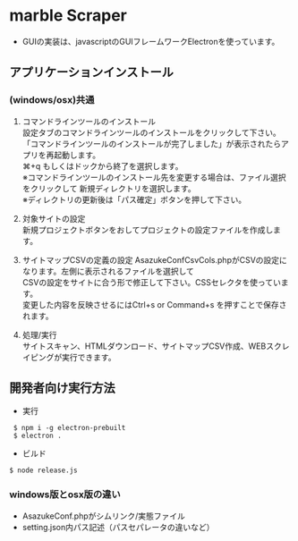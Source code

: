 # marble Scraper

- GUIの実装は、javascriptのGUIフレームワークElectronを使っています。

## アプリケーションインストール
### (windows/osx)共通

1. コマンドラインツールのインストール  
設定タブのコマンドラインツールのインストールをクリックして下さい。  
「コマンドラインツールのインストールが完了しました」が表示されたらアプリを再起動します。  
⌘+q もしくはドックから終了を選択します。  
※コマンドラインツールのインストール先を変更する場合は、ファイル選択をクリックして
新規ディレクトリを選択します。  
※ディレクトリの更新後は「パス確定」ボタンを押して下さい。

2. 対象サイトの設定  
新規プロジェクトボタンをおしてプロジェクトの設定ファイルを作成します。

3. サイトマップCSVの定義の設定
AsazukeConfCsvCols.phpがCSVの設定になります。左側に表示されるファイルを選択して  
CSVの設定をサイトに合う形で修正して下さい。CSSセレクタを使っています。  
変更した内容を反映させるにはCtrl+s or Command+s を押すことで保存されます。

4. 処理/実行  
サイトスキャン、HTMLダウンロード、サイトマップCSV作成、WEBスクレイピングが実行できます。
 

## 開発者向け実行方法
- 実行
```
 $ npm i -g electron-prebuilt
 $ electron .
```

 
- ビルド
```
$ node release.js
```

### windows版とosx版の違い
- AsazukeConf.phpがシムリンク/実態ファイル
- setting.json内パス記述（パスセパレータの違いなど）
